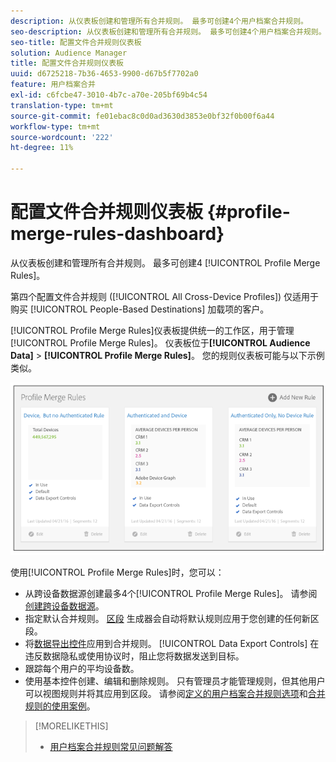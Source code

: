```yaml
---
description: 从仪表板创建和管理所有合并规则。 最多可创建4个用户档案合并规则。
seo-description: 从仪表板创建和管理所有合并规则。 最多可创建4个用户档案合并规则。
seo-title: 配置文件合并规则仪表板
solution: Audience Manager
title: 配置文件合并规则仪表板
uuid: d6725218-7b36-4653-9900-d67b5f7702a0
feature: 用户档案合并
exl-id: c6fcbe47-3010-4b7c-a70e-205bf69b4c54
translation-type: tm+mt
source-git-commit: fe01ebac8c0d0ad3630d3853e0bf32f0b00f6a44
workflow-type: tm+mt
source-wordcount: '222'
ht-degree: 11%

---
```


# 配置文件合并规则仪表板 {#profile-merge-rules-dashboard}

从仪表板创建和管理所有合并规则。 最多可创建4 [!UICONTROL Profile Merge Rules]。

第四个配置文件合并规则 ([!UICONTROL All Cross-Device Profiles]) 仅适用于购买 [!UICONTROL People-Based Destinations] 加载项的客户。

[!UICONTROL Profile Merge Rules]仪表板提供统一的工作区，用于管理[!UICONTROL Profile Merge Rules]。 仪表板位于&#x200B;**[!UICONTROL Audience Data]** > **[!UICONTROL Profile Merge Rules]**。 您的规则仪表板可能与以下示例类似。

![](assets/profile-dashboard.png)

使用[!UICONTROL Profile Merge Rules]时，您可以：

* 从跨设备数据源创建最多4个[!UICONTROL Profile Merge Rules]。 请参阅[创建跨设备数据源](merge-rules-start.md#create-data-source)。
* 指定默认合并规则。 [区段](../segments/segment-builder.md) 生成器会自动将默认规则应用于您创建的任何新区段。
* 将[数据导出控件](../data-export-controls.md)应用到合并规则。 [!UICONTROL Data Export Controls] 在违反数据隐私或使用协议时，阻止您将数据发送到目标。
* 跟踪每个用户的平均设备数。
* 使用基本控件创建、编辑和删除规则。 只有管理员才能管理规则，但其他用户可以视图规则并将其应用到区段。 请参阅[定义的用户档案合并规则选项](merge-rule-definitions.md)和[合并规则的使用案例](merge-rule-targeting-options.md)。

>[!MORELIKETHIS]
>
>* [用户档案合并规则常见问题解答](../../faq/faq-profile-merge.md)

